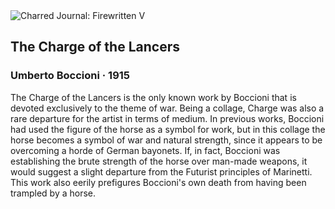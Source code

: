 <div class="artwork-of-the-day">
  <div class="container">
    <div class="img-wrapper">
      <img
        src="https://uploads0.wikiart.org/images/umberto-boccioni/the-charge-of-the-lancers-1915.jpg!Large.jpg"
        alt="Charred Journal: Firewritten V" />
    </div>
    <div class="artwork-detail">
      <div class="artwork-origin"> 
        <h2 class="artwork-name">The Charge of the Lancers</h2>
        <h3 class="artist">
          Umberto Boccioni
                    ·  1915
        </h3>
      </div>
      <p class="description">
        <span class="artwork-description-text ng-binding" ng-bind-html="viewModel.ArtworkOfTheDay.Description | unsafe">The Charge of the Lancers is the only known work by Boccioni that is devoted exclusively to the theme of war. Being a collage, Charge was also a rare departure for the artist in terms of medium. In previous works, Boccioni had used the figure of the horse as a symbol for work, but in this collage the horse becomes a symbol of war and natural strength, since it appears to be overcoming a horde of German bayonets. If, in fact, Boccioni was establishing the brute strength of the horse over man-made weapons, it would suggest a slight departure from the Futurist principles of Marinetti. This work also eerily prefigures Boccioni's own death from having been trampled by a horse. </span>
                        <div class="text-shadow-container" ng-show="showShadow" style=""></div>
      </p>
    </div>
  </div>

</div>
